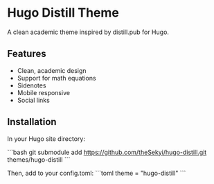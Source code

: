 # Hugo Distill Theme

A clean academic theme inspired by distill.pub for Hugo.

## Features

- Clean, academic design
- Support for math equations
- Sidenotes
- Mobile responsive
- Social links

## Installation

In your Hugo site directory:

\`\`\`bash
git submodule add https://github.com/theSekyi/hugo-distill.git themes/hugo-distill
\`\`\`

Then, add to your config.toml:
\`\`\`toml
theme = "hugo-distill"
\`\`\`
